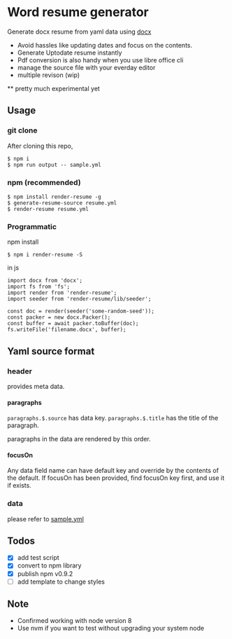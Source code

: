 # Word resume generator

Generate docx resume from yaml data using [docx](https://github.com/dolanmiu/docx)

* Avoid hassles like updating dates and focus on the contents.
* Generate Uptodate resume instantly
* Pdf conversion is also handy when you use libre office cli
* manage the source file with your everday editor
* multiple revison (wip)

** pretty much experimental yet

## Usage

### git clone

After cloning this repo,
```
$ npm i
$ npm run output -- sample.yml
```

### npm (recommended)

```
$ npm install render-resume -g
$ generate-resume-source resume.yml
$ render-resume resume.yml
```

### Programmatic

npm install

```
$ npm i render-resume -S
```

in js

```
import docx from 'docx';
import fs from 'fs';
import render from 'render-resume';
import seeder from 'render-resume/lib/seeder';

const doc = render(seeder('some-random-seed'));
const packer = new docx.Packer();
const buffer = await packer.toBuffer(doc);
fs.writeFile('filename.docx', buffer);
```

## Yaml source format

### header

provides meta data.

#### paragraphs

`paragraphs.$.source` has data key.
`paragraphs.$.title` has the title of the paragraph.

paragraphs in the data are rendered by this order.

#### focusOn

Any data field name can have default key and override by the contents of the default.
If focusOn has been provided, find focusOn key first, and use it if exists.


### data

please refer to [sample.yml](sample.yml)


## Todos

- [x] add test script
- [x] convert to npm library
- [x] publish npm v0.9.2
- [ ] add template to change styles

## Note

- Confirmed working with node version 8
- Use nvm if you want to test without upgrading your system node

